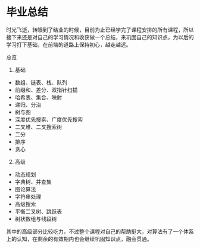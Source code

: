 # 毕业总结

时光飞逝，转眼到了结业的时候，目前为止已经学完了课程安排的所有课程，所以接下来还是对自己的学习情况和收获做一个总结，来巩固自己的知识点，为以后的学习打下基础，在前端的道路上保持初心，越走越远。

总览

1. 基础

- 数组、链表、栈、队列
- 前缀和、差分、双指针扫描
- 哈希表、集合、映射
- 递归、分治
- 树与图
- 深度优先搜索、广度优先搜索
- 二叉堆、二叉搜索树
- 二分
- 排序
- 贪心

2. 高级

- 动态规划
- 字典树、并查集
- 图论算法
- 字符串处理
- 高级搜索
- 平衡二叉树、跳跃表
- 树状数组与线段树

其中的高级部分比较吃力，不过整个课程对自己的帮助挺大，对算法有了一个体系上的认知，在剩余的有效期内也会继续巩固知识点，融会贯通。
